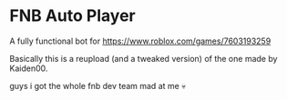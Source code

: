 # FNB Auto Player

A fully functional bot for https://www.roblox.com/games/7603193259

Basically this is a reupload (and a tweaked version) of the one made by Kaiden00.

guys i got the whole fnb dev team mad at me 💀
